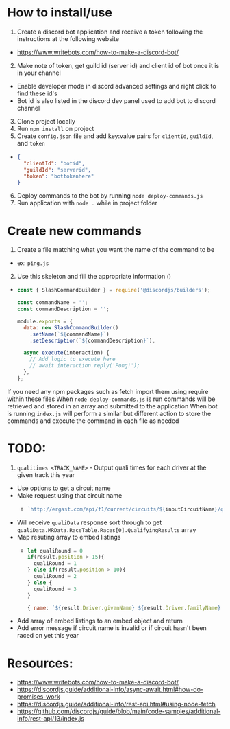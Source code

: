 # How to install/use
1. Create a discord bot application and receive a token following the instructions at the following website
  - https://www.writebots.com/how-to-make-a-discord-bot/
2. Make note of token, get guild id (server id) and client id of bot once it is in your channel
  - Enable developer mode in discord advanced settings and right click to find these id's
  - Bot id is also listed in the discord dev panel used to add bot to discord channel
3. Clone project locally
4. Run `npm install` on project
5. Create `config.json` file and add key:value pairs for `clientId`, `guildId`, and `token`
  -   ```json
      {
        "clientId": "botid",
        "guildId": "serverid",
        "token": "bottokenhere"
      }
      ```
6. Deploy commands to the bot by running `node deploy-commands.js`
7. Run application with `node .` while in project folder

# Create new commands
1. Create a file matching what you want the name of the command to be
  - ex: `ping.js`
2. Use this skeleton and fill the appropriate information ()
  -   ```js
      const { SlashCommandBuilder } = require('@discordjs/builders');
      
      const commandName = '';
      const commandDescription = '';

      module.exports = {
        data: new SlashCommandBuilder()
          .setName(`${commandName}`)
          .setDescription(`${commandDescription}`),

        async execute(interaction) {
          // Add logic to execute here
          // await interaction.reply('Pong!');
        },
      };
      ```

If you need any npm packages such as fetch import them using require within these files
When `node deploy-commands.js` is run commands will be retrieved and stored in an array and submitted to the application
When bot is running `index.js` will perform a similar but different action to store the commands and execute the command in each file as needed

# TODO:
1. `qualitimes <TRACK_NAME>` - Output quali times for each driver at the given track this year
  - Use options to get a circuit name
  - Make request using that circuit name
    -   ```js
        `http://ergast.com/api/f1/current/circuits/${inputCircuitName}/qualifying.json`
        ```
  - Will receive `qualiData` response sort through to get `qualiData.MRData.RaceTable.Races[0].QualifyingResults` array
  - Map resuting array to embed listings
    -   ```js
        let qualiRound = 0
        if(result.position > 15){ 
          qualiRound = 1 
        } else if(result.position > 10){
          qualiRound = 2
        } else {
          qualiRound = 3
        }

        { name: `${result.Driver.givenName} ${result.Driver.familyName} Highest Round: Q${qualiRound}`, value: `Q1: ${result.Q1 || 'none'}\nQ2: ${result.Q2 || 'none'}\nQ3: ${result.Q3 || 'none'}`}
        ```
  - Add array of embed listings to an embed object and return
  - Add error message if circuit name is invalid or if circuit hasn't been raced on yet this year

# Resources: 
- https://www.writebots.com/how-to-make-a-discord-bot/
- https://discordjs.guide/additional-info/async-await.html#how-do-promises-work
- https://discordjs.guide/additional-info/rest-api.html#using-node-fetch
- https://github.com/discordjs/guide/blob/main/code-samples/additional-info/rest-api/13/index.js